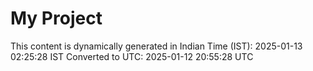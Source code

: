 # My Project

This content is dynamically generated in Indian Time (IST): 2025-01-13 02:25:28 IST
Converted to UTC: 2025-01-12 20:55:28 UTC
